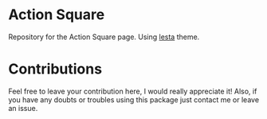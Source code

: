 # Action Square

Repository for the Action Square page. Using [lesta](https://github.com/oAGoulart/lesta) theme.

# Contributions

Feel free to leave your contribution here, I would really appreciate it!
Also, if you have any doubts or troubles using this package just contact me or leave an issue.
